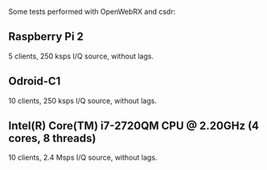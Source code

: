 Some tests performed with OpenWebRX and csdr:

## Raspberry Pi 2
5 clients, 250 ksps I/Q source, without lags.

## Odroid-C1
10 clients, 250 ksps I/Q source, without lags.

## Intel(R) Core(TM) i7-2720QM CPU @ 2.20GHz (4 cores, 8 threads)
10 clients, 2.4 Msps I/Q source, without lags.